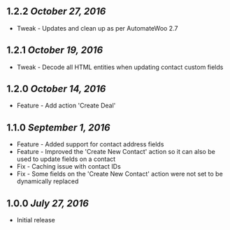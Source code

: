 1.2.2 *October 27, 2016*
---
* Tweak - Updates and clean up as per AutomateWoo 2.7


1.2.1 *October 19, 2016*
---
* Tweak - Decode all HTML entities when updating contact custom fields


1.2.0 *October 14, 2016*
---
* Feature - Add action 'Create Deal'


1.1.0 *September 1, 2016*
---
* Feature - Added support for contact address fields
* Feature - Improved the 'Create New Contact' action so it can also be used to update fields on a contact
* Fix - Caching issue with contact IDs
* Fix - Some fields on the 'Create New Contact' action were not set to be dynamically replaced


1.0.0 *July 27, 2016*
---
* Initial release
